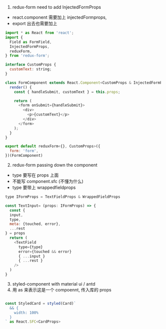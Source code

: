 1. redux-form need to add InjectedFormProps 
  - react.component 需要加上 injectedFormprops, 
  - export 出去也需要加上
```js
import * as React from 'react';
import {
  Field as FormField,
  InjectedFormProps,
  reduxForm,
} from 'redux-form';

interface CustomProps {
  customText: string;
}

class FormComponent extends React.Component<CustomProps & InjectedFormProps<{}, CustomProps>> {
  render() {
    const { handleSubmit, customText } = this.props;

    return (
      <form onSubmit={handleSubmit}>
        <div>
          <p>{customText}</p>
        </div>
      </form>
    );
  }
}

export default reduxForm<{}, CustomProps>({
  form: 'form',
})(FormComponent)

```


2. redux-form passing down the component
  - type 要写在 props 上面
  - 不能写 component.sfc (不懂为什么)
  - type 要带上 wrappedfieldprops

```js
type IFormProps = TextFieldProps & WrappedFieldProps

const TextInput= (props: IFormProps) => {
  const {
  input,
  type,
  meta: {touched, error},
  ...rest
} = props
  return (
    <TextField
      type={type}
      error={touched && error}
      { ...input }
      { ...rest }
    />
  )
}


```

3. styled-component with material ui / antd
  1. 用 as 来表示这是一个 compoennt, 传入库的 props

```js

const StyledCard = styled(Card)`
  && {
    width: 100%
  }
` as React.SFC<CardProps>


```
